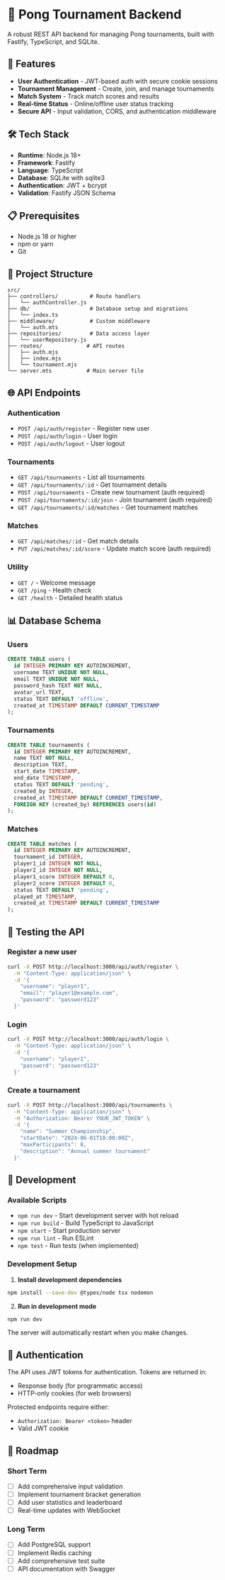 # 🏓 Pong Tournament Backend

A robust REST API backend for managing Pong tournaments, built with Fastify, TypeScript, and SQLite.

## 🚀 Features

- **User Authentication** - JWT-based auth with secure cookie sessions
- **Tournament Management** - Create, join, and manage tournaments
- **Match System** - Track match scores and results
- **Real-time Status** - Online/offline user status tracking
- **Secure API** - Input validation, CORS, and authentication middleware

## 🛠️ Tech Stack

- **Runtime**: Node.js 18+
- **Framework**: Fastify
- **Language**: TypeScript
- **Database**: SQLite with sqlite3
- **Authentication**: JWT + bcrypt
- **Validation**: Fastify JSON Schema

## 📋 Prerequisites

- Node.js 18 or higher
- npm or yarn
- Git

## 📁 Project Structure

```
src/
├── controllers/          # Route handlers
│   └── authController.js
├── db/                   # Database setup and migrations
│   └── index.ts
├── middleware/           # Custom middleware
│   └── auth.mts
├── repositories/         # Data access layer
│   └── userRepository.js
├── routes/              # API routes
│   ├── auth.mjs
│   ├── index.mjs
│   └── tournament.mjs
└── server.mts           # Main server file
```

## 🌐 API Endpoints

### Authentication
- `POST /api/auth/register` - Register new user
- `POST /api/auth/login` - User login
- `POST /api/auth/logout` - User logout

### Tournaments
- `GET /api/tournaments` - List all tournaments
- `GET /api/tournaments/:id` - Get tournament details
- `POST /api/tournaments` - Create new tournament (auth required)
- `POST /api/tournaments/:id/join` - Join tournament (auth required)
- `GET /api/tournaments/:id/matches` - Get tournament matches

### Matches
- `GET /api/matches/:id` - Get match details
- `PUT /api/matches/:id/score` - Update match score (auth required)

### Utility
- `GET /` - Welcome message
- `GET /ping` - Health check
- `GET /health` - Detailed health status

## 📊 Database Schema

### Users
```sql
CREATE TABLE users (
  id INTEGER PRIMARY KEY AUTOINCREMENT,
  username TEXT UNIQUE NOT NULL,
  email TEXT UNIQUE NOT NULL,
  password_hash TEXT NOT NULL,
  avatar_url TEXT,
  status TEXT DEFAULT 'offline',
  created_at TIMESTAMP DEFAULT CURRENT_TIMESTAMP
);
```

### Tournaments
```sql
CREATE TABLE tournaments (
  id INTEGER PRIMARY KEY AUTOINCREMENT,
  name TEXT NOT NULL,
  description TEXT,
  start_date TIMESTAMP,
  end_date TIMESTAMP,
  status TEXT DEFAULT 'pending',
  created_by INTEGER,
  created_at TIMESTAMP DEFAULT CURRENT_TIMESTAMP,
  FOREIGN KEY (created_by) REFERENCES users(id)
);
```

### Matches
```sql
CREATE TABLE matches (
  id INTEGER PRIMARY KEY AUTOINCREMENT,
  tournament_id INTEGER,
  player1_id INTEGER NOT NULL,
  player2_id INTEGER NOT NULL,
  player1_score INTEGER DEFAULT 0,
  player2_score INTEGER DEFAULT 0,
  status TEXT DEFAULT 'pending',
  played_at TIMESTAMP,
  created_at TIMESTAMP DEFAULT CURRENT_TIMESTAMP
);
```

## 🧪 Testing the API

### Register a new user
```bash
curl -X POST http://localhost:3000/api/auth/register \
  -H "Content-Type: application/json" \
  -d '{
    "username": "player1",
    "email": "player1@example.com",
    "password": "password123"
  }'
```

### Login
```bash
curl -X POST http://localhost:3000/api/auth/login \
  -H "Content-Type: application/json" \
  -d '{
    "username": "player1",
    "password": "password123"
  }'
```

### Create a tournament
```bash
curl -X POST http://localhost:3000/api/tournaments \
  -H "Content-Type: application/json" \
  -H "Authorization: Bearer YOUR_JWT_TOKEN" \
  -d '{
    "name": "Summer Championship",
    "startDate": "2024-06-01T10:00:00Z",
    "maxParticipants": 8,
    "description": "Annual summer tournament"
  }'
```

## 🚀 Development

### Available Scripts

- `npm run dev` - Start development server with hot reload
- `npm run build` - Build TypeScript to JavaScript
- `npm start` - Start production server
- `npm run lint` - Run ESLint
- `npm test` - Run tests (when implemented)

### Development Setup

1. **Install development dependencies**
```bash
npm install --save-dev @types/node tsx nodemon
```

2. **Run in development mode**
```bash
npm run dev
```

The server will automatically restart when you make changes.

## 🔐 Authentication

The API uses JWT tokens for authentication. Tokens are returned in:
- Response body (for programmatic access)
- HTTP-only cookies (for web browsers)

Protected endpoints require either:
- `Authorization: Bearer <token>` header
- Valid JWT cookie


## 🔮 Roadmap

### Short Term
- [ ] Add comprehensive input validation
- [ ] Implement tournament bracket generation
- [ ] Add user statistics and leaderboard
- [ ] Real-time updates with WebSocket

### Long Term
- [ ] Add PostgreSQL support
- [ ] Implement Redis caching
- [ ] Add comprehensive test suite
- [ ] API documentation with Swagger
